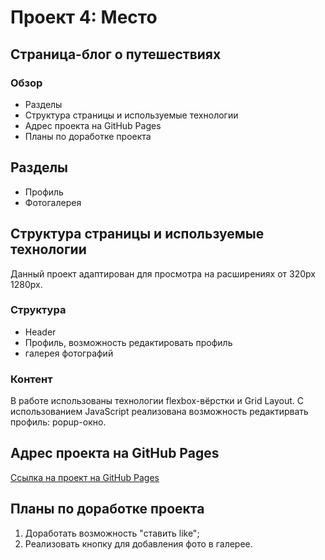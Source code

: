 # Проект 4: Место
Страница-блог о путешествиях
------
### Обзор

* Разделы
* Структура страницы и используемые технологии
* Адрес проекта на GitHub Pages
* Планы по доработке проекта

## Разделы

* Профиль
* Фотогалерея 

## Структура страницы и используемые технологии
Данный проект адаптирован для просмотра на расширениях от 320px 1280px.

### Структура
 - Header
 - Профиль, возможность редактировать профиль
 - галерея фотографий

### Контент
 В работе использованы технологии flexbox-вёрстки и Grid Layout.
 С использованием JavaScript реализована возможность редактирвать профиль: popup-окно.

## Адрес проекта на GitHub Pages

[Ссылка на проект на GitHub Pages](https://KarinaValiaeva.github.io/mesto/index.html)

## Планы по доработке проекта
1. Доработать возможность "ставить like";
2. Реализовать кнопку для добавления фото в галерее.